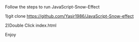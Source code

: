 Follow the steps to run JavaScript-Snow-Effect

1)git clone https://github.com/Yasir1986/JavaScript-Snow-effect

2)Double Click index.html

Enjoy
